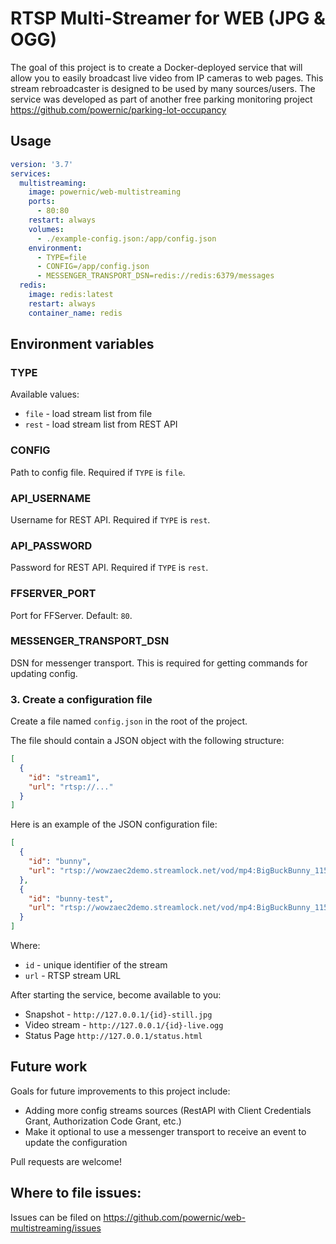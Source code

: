 # RTSP Multi-Streamer for WEB (JPG & OGG)

The goal of this project is to create a Docker-deployed service
that will allow you to easily broadcast live video from IP cameras to web pages.
This stream rebroadcaster is designed to be used by many sources/users.
The service was developed as part of another free
parking monitoring project https://github.com/powernic/parking-lot-occupancy

## Usage

```yaml
version: '3.7' 
services:
  multistreaming:
    image: powernic/web-multistreaming
    ports:
      - 80:80 
    restart: always
    volumes:
      - ./example-config.json:/app/config.json
    environment:
      - TYPE=file
      - CONFIG=/app/config.json
      - MESSENGER_TRANSPORT_DSN=redis://redis:6379/messages
  redis:
    image: redis:latest
    restart: always
    container_name: redis

```
## Environment variables

### TYPE
Available values: 
* `file` - load stream list from file
* `rest` - load stream list from REST API
### CONFIG
Path to config file. Required if `TYPE` is `file`. 
### API_USERNAME
Username for REST API. Required if `TYPE` is `rest`.
### API_PASSWORD
Password for REST API. Required if `TYPE` is `rest`.
### FFSERVER_PORT
Port for FFServer. Default: `80`.
### MESSENGER_TRANSPORT_DSN
DSN for messenger transport. This is required for getting commands for updating config.

### 3. Create a configuration file

Create a file named `config.json` in the root of the project.

The file should contain a JSON object with the following structure:

```json
[
  {
    "id": "stream1",
    "url": "rtsp://..."
  }
] 
```

Here is an example of the JSON configuration file:

```json
[
  {
    "id": "bunny",
    "url": "rtsp://wowzaec2demo.streamlock.net/vod/mp4:BigBuckBunny_115k.mp4"
  },
  {
    "id": "bunny-test",
    "url": "rtsp://wowzaec2demo.streamlock.net/vod/mp4:BigBuckBunny_115k.mp4"
  }
]
```

Where:

* `id` - unique identifier of the stream
* `url` - RTSP stream URL

After starting the service, become available to you:

* Snapshot - `http://127.0.0.1/{id}-still.jpg`
* Video stream - `http://127.0.0.1/{id}-live.ogg`
* Status Page `http://127.0.0.1/status.html`

## Future work

Goals for future improvements to this project include:

* Adding more config streams sources (RestAPI with Client Credentials Grant, Authorization Code Grant, etc.)
* Make it optional to use a messenger transport to receive an event to update the configuration

Pull requests are welcome!

## Where to file issues:
Issues can be filed on https://github.com/powernic/web-multistreaming/issues
